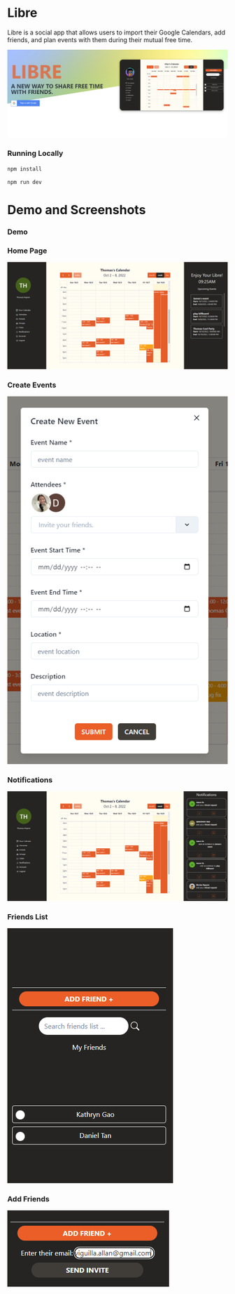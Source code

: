 # Libre

Libre is a social app that allows users to import their Google Calendars, add friends, and plan events with them during their mutual free time.

![Login Page](/docs/Libre-Login.PNG)

### Running Locally

```
npm install
```

```
npm run dev
```

# Demo and Screenshots

### Demo


### Home Page

![Login Page](/docs/Libre-Calendar-View.PNG)

### Create Events

![C](/docs/Libre-Calendar-Event-Modal.PNG)

### Notifications

![Login Page](/docs/Libre-Notifications.PNG)

### Friends List

![Login Page](/docs/Libre-Friends.PNG)

### Add Friends

![Login Page](/docs/Libre-Add-Friend.PNG)